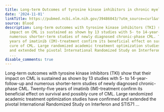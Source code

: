 ```yaml
---
title: Long-term Outcomes of tyrosine kinase inhibitors in chronic myeloid leukemia
date: '2024-11-01'
linkTitle: https://pubmed.ncbi.nlm.nih.gov/39486043/?utm_source=curl&utm_medium=rss&utm_campaign=journals&utm_content=7603509&fc=None&ff=20241102200736&v=2.18.0.post9+e462414
source: Blood
description: Long-term outcomes with tyrosine kinase inhibitors (TKI) show that their
  impact on CML is sustained as shown by 13 studies with 5- to 14-year-follow-up and
  numerous shorter-term studies of newly diagnosed chronic-phase CML. Twenty-five
  years of imatinib (IM)-treatment confirm its beneficial effect on survival and possibly
  cure of CML. Large randomized academic treatment optimization studies have confirmed
  and extended the pivotal International Randomized Study on Interferon and STI571
  ...
disable_comments: true
---
```

Long-term outcomes with tyrosine kinase inhibitors (TKI) show that their impact on CML is sustained as shown by 13 studies with 5- to 14-year-follow-up and numerous shorter-term studies of newly diagnosed chronic-phase CML. Twenty-five years of imatinib (IM)-treatment confirm its beneficial effect on survival and possibly cure of CML. Large randomized academic treatment optimization studies have confirmed and extended the pivotal International Randomized Study on Interferon and STI571 ...